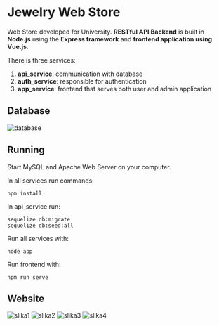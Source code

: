# Jewelry Web Store
Web Store developed for University. **RESTful API Backend** is built in **Node.js** using the **Express framework** and **frontend application using Vue.js**.

There is three services:
1. **api_service**: communication with database
2. **auth_service**: responsible for authentication
3.  **app_service**: frontend that serves both user and admin application

## Database
![database](https://github.com/anik0lic/jewelry-web-store/assets/47865126/d082f155-159a-47ee-a366-c1ac6a4435c1)

## Running
Start MySQL and Apache Web Server on your computer.

In all services run commands:
```
npm install
```
In api_service run:
```
sequelize db:migrate
sequelize db:seed:all
```
Run all services with:
```
node app
```
Run frontend with:
```
npm run serve
```
## Website
![slika1](https://github.com/anik0lic/jewelry-web-store/assets/47865126/ba5fb1e8-2c83-47bf-a73b-f444cd4c9409)
![slika2](https://github.com/anik0lic/jewelry-web-store/assets/47865126/ffbe8f6a-cde8-46d9-8f32-8f1527a56dc3)
![slika3](https://github.com/anik0lic/jewelry-web-store/assets/47865126/55abe15c-c9c1-4f81-aab6-0674c3811056)
![slika4](https://github.com/anik0lic/jewelry-web-store/assets/47865126/e25e0433-44b2-46a7-ba4b-e00708d05562)
